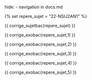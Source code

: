 hide: - navigation  in docs.md

{% set repere_sujet = "22-NSIJ2AN1" %}

{{ corrige_sujetbac(repere_sujet) }}



{{ corrige_exobac(repere_sujet,1) }}



{{ corrige_exobac(repere_sujet,2) }}

{{ corrige_exobac(repere_sujet,3) }}

{{ corrige_exobac(repere_sujet,4) }}

{{ corrige_exobac(repere_sujet,5) }}
